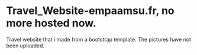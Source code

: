 # Travel_Website-empaamsu.fr, no more hosted now.

Travel website that i made from a bootstrap template.
The pictures have not been uploaded.
